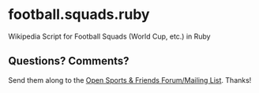 # football.squads.ruby

Wikipedia Script for Football Squads (World Cup, etc.) in Ruby




## Questions? Comments?

Send them along to the
[Open Sports & Friends Forum/Mailing List](http://groups.google.com/group/opensport).
Thanks!
